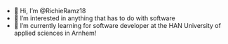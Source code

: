 - 👋 Hi, I’m @RichieRamz18
- 👀 I’m interested in anything that has to do with software
- 🌱 I’m currently learning for software developer at the HAN University of applied sciences in Arnhem!


<!---
RichieRamz18/RichieRamz18 is a ✨ special ✨ repository because its `README.md` (this file) appears on your GitHub profile.
You can click the Preview link to take a look at your changes.
--->
